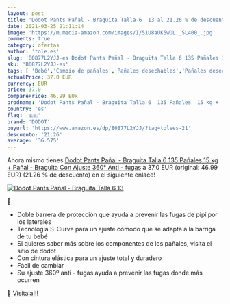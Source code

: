 ```yaml
---
layout: post
title: 'Dodot Pants Pañal - Braguita Talla 6  13 al 21.26 % de descuento'
date: 2021-03-25 21:11:14
image: 'https://m.media-amazon.com/images/I/51U8aUK5wDL._SL400_.jpg'
comments: true
category: ofertas
author: 'tole.es'
slug: 'B0877L2YJJ-es Dodot Pants Pañal - Braguita Talla 6 135 Pañales 15 kg +...'
sku: 'B0877L2YJJ-es'
tags: [ 'Bebé','Cambio de pañales','Pañales desechables','Pañales desechables para bebés','Pañales para bebé','dodot','pañal','pañales', ]
actualPrice: 37.0 EUR
currency: EUR
price: 37.0
comparePrice: 46.99 EUR
prodname: 'Dodot Pants Pañal - Braguita Talla 6  135 Pañales  15 kg +  Pañal - Braguita Con Ajuste 360° Anti - fugas'
country: 'es'
flag: '🇪🇸'
brand: 'DODOT'
buyurl: 'https://www.amazon.es/dp/B0877L2YJJ/?tag=tolees-21'
descuento: '21.26'
average: '36.575'
---
```


Ahora mismo tienes [Dodot Pants Pañal - Braguita Talla 6  135 Pañales  15 kg +  Pañal - Braguita Con Ajuste 360° Anti - fugas](https://www.amazon.es/dp/B0877L2YJJ/?tag=tolees-21) a 37.0 EUR (original: 46.99 EUR) (21.26 %  de descuento) en el siguiente enlace!

[![Dodot Pants Pañal - Braguita Talla 6  13](https://m.media-amazon.com/images/I/51U8aUK5wDL._SL400_.jpg)](https://www.amazon.es/dp/B0877L2YJJ/?tag=tolees-21)

🔎:

- Doble barrera de protección que ayuda a prevenir las fugas de pipí por los laterales
- Tecnología S-Curve para un ajuste cómodo que se adapta a la barriga de tu bebé
- Si quieres saber más sobre los componentes de los pañales, visita el sitio de dodot
- Con cintura elástica para un ajuste total y duradero
- Fácil de cambiar
- Su ajuste 360º anti - fugas ayuda a prevenir las fugas donde más ocurren

[🛒 Visítala!!!](https://www.amazon.es/dp/B0877L2YJJ/?tag=tolees-21)
